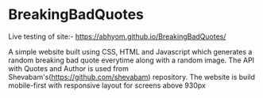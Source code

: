 # BreakingBadQuotes

Live testing of site:-
https://abhyom.github.io/BreakingBadQuotes/


A simple website built using CSS, HTML and Javascript which generates a random breaking bad quote everytime along with a random image. The API with Quotes and Author is used from Shevabam's(https://github.com/shevabam) repository.
The website is build mobile-first with responsive layout for screens above 930px
